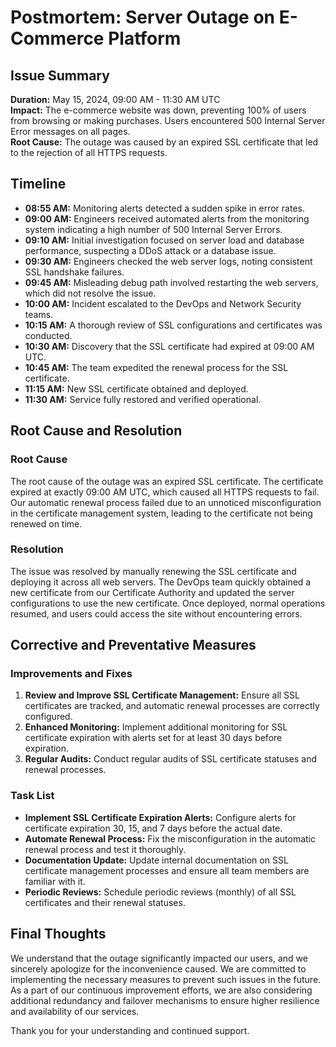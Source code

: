 # Postmortem: Server Outage on E-Commerce Platform

## Issue Summary

**Duration:** May 15, 2024, 09:00 AM - 11:30 AM UTC  
**Impact:** The e-commerce website was down, preventing 100% of users from browsing or making purchases. Users encountered 500 Internal Server Error messages on all pages.  
**Root Cause:** The outage was caused by an expired SSL certificate that led to the rejection of all HTTPS requests.

## Timeline

- **08:55 AM:** Monitoring alerts detected a sudden spike in error rates.
- **09:00 AM:** Engineers received automated alerts from the monitoring system indicating a high number of 500 Internal Server Errors.
- **09:10 AM:** Initial investigation focused on server load and database performance, suspecting a DDoS attack or a database issue.
- **09:30 AM:** Engineers checked the web server logs, noting consistent SSL handshake failures.
- **09:45 AM:** Misleading debug path involved restarting the web servers, which did not resolve the issue.
- **10:00 AM:** Incident escalated to the DevOps and Network Security teams.
- **10:15 AM:** A thorough review of SSL configurations and certificates was conducted.
- **10:30 AM:** Discovery that the SSL certificate had expired at 09:00 AM UTC.
- **10:45 AM:** The team expedited the renewal process for the SSL certificate.
- **11:15 AM:** New SSL certificate obtained and deployed.
- **11:30 AM:** Service fully restored and verified operational.

## Root Cause and Resolution

### Root Cause

The root cause of the outage was an expired SSL certificate. The certificate expired at exactly 09:00 AM UTC, which caused all HTTPS requests to fail. Our automatic renewal process failed due to an unnoticed misconfiguration in the certificate management system, leading to the certificate not being renewed on time.

### Resolution

The issue was resolved by manually renewing the SSL certificate and deploying it across all web servers. The DevOps team quickly obtained a new certificate from our Certificate Authority and updated the server configurations to use the new certificate. Once deployed, normal operations resumed, and users could access the site without encountering errors.

## Corrective and Preventative Measures

### Improvements and Fixes

1. **Review and Improve SSL Certificate Management:** Ensure all SSL certificates are tracked, and automatic renewal processes are correctly configured.
2. **Enhanced Monitoring:** Implement additional monitoring for SSL certificate expiration with alerts set for at least 30 days before expiration.
3. **Regular Audits:** Conduct regular audits of SSL certificate statuses and renewal processes.

### Task List

- **Implement SSL Certificate Expiration Alerts:** Configure alerts for certificate expiration 30, 15, and 7 days before the actual date.
- **Automate Renewal Process:** Fix the misconfiguration in the automatic renewal process and test it thoroughly.
- **Documentation Update:** Update internal documentation on SSL certificate management processes and ensure all team members are familiar with it.
- **Periodic Reviews:** Schedule periodic reviews (monthly) of all SSL certificates and their renewal statuses.

## Final Thoughts

We understand that the outage significantly impacted our users, and we sincerely apologize for the inconvenience caused. We are committed to implementing the necessary measures to prevent such issues in the future. As a part of our continuous improvement efforts, we are also considering additional redundancy and failover mechanisms to ensure higher resilience and availability of our services.

Thank you for your understanding and continued support.
